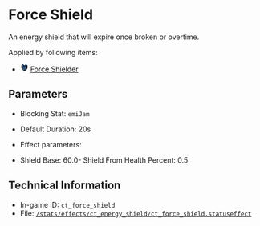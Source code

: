# Force Shield

An energy shield that will expire once broken or overtime.

Applied by following items:

- <img src="https://raw.githubusercontent.com/Ceterai/Enternia/main/items/generic/other/ct_force_shielder.png" alt="Force Shielder icon" loading="lazy" width="auto" height="16px"/> [Force Shielder](https://ceterai.github.io/MyEnternia/Wiki/ForceShielder)

## Parameters

- Blocking Stat: `emiJam`
- Default Duration: 20s
- Effect parameters: 

- Shield Base: 60.0- Shield From Health Percent: 0.5

## Technical Information

- In-game ID: `ct_force_shield`
- File: [`/stats/effects/ct_energy_shield/ct_force_shield.statuseffect`](https://github.com/Ceterai/Enternia/blob/main/stats/effects/ct_energy_shield/ct_force_shield.statuseffect)
